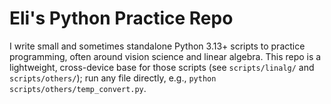 # Eli's Python Practice Repo

I write small and sometimes standalone Python 3.13+ scripts to practice programming, often around vision science and linear algebra. This repo is a lightweight, cross-device base for those scripts (see `scripts/linalg/` and `scripts/others/`); run any file directly, e.g., `python scripts/others/temp_convert.py`.
